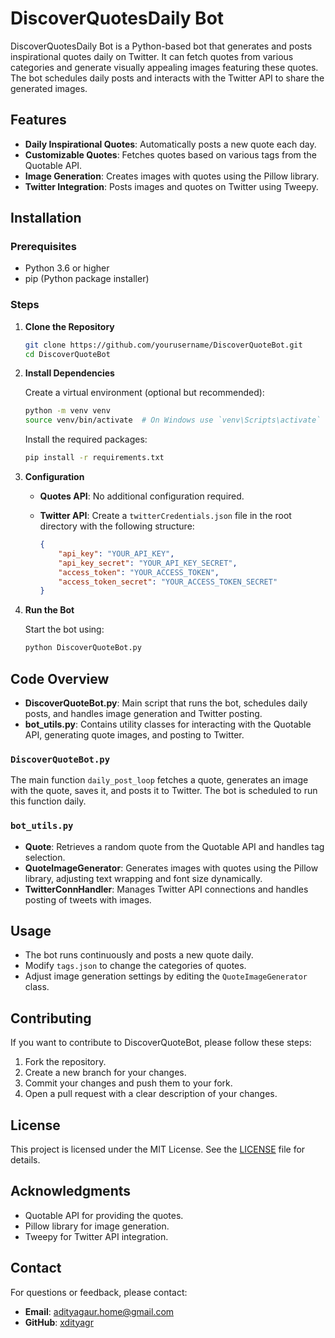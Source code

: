 # DiscoverQuotesDaily Bot

DiscoverQuotesDaily Bot is a Python-based bot that generates and posts inspirational quotes daily on Twitter. It can fetch quotes from various categories and generate visually appealing images featuring these quotes. The bot schedules daily posts and interacts with the Twitter API to share the generated images.

## Features

- **Daily Inspirational Quotes**: Automatically posts a new quote each day.
- **Customizable Quotes**: Fetches quotes based on various tags from the Quotable API.
- **Image Generation**: Creates images with quotes using the Pillow library.
- **Twitter Integration**: Posts images and quotes on Twitter using Tweepy.

## Installation

### Prerequisites

- Python 3.6 or higher
- pip (Python package installer)

### Steps

1. **Clone the Repository**

    ```bash
    git clone https://github.com/yourusername/DiscoverQuoteBot.git
    cd DiscoverQuoteBot
    ```

2. **Install Dependencies**

    Create a virtual environment (optional but recommended):

    ```bash
    python -m venv venv
    source venv/bin/activate  # On Windows use `venv\Scripts\activate`
    ```

    Install the required packages:

    ```bash
    pip install -r requirements.txt
    ```

3. **Configuration**

    - **Quotes API**: No additional configuration required.
    - **Twitter API**: Create a `twitterCredentials.json` file in the root directory with the following structure:

      ```json
      {
          "api_key": "YOUR_API_KEY",
          "api_key_secret": "YOUR_API_KEY_SECRET",
          "access_token": "YOUR_ACCESS_TOKEN",
          "access_token_secret": "YOUR_ACCESS_TOKEN_SECRET"
      }
      ```

4. **Run the Bot**

    Start the bot using:

    ```bash
    python DiscoverQuoteBot.py
    ```

## Code Overview

- **DiscoverQuoteBot.py**: Main script that runs the bot, schedules daily posts, and handles image generation and Twitter posting.
- **bot_utils.py**: Contains utility classes for interacting with the Quotable API, generating quote images, and posting to Twitter.

### `DiscoverQuoteBot.py`

The main function `daily_post_loop` fetches a quote, generates an image with the quote, saves it, and posts it to Twitter. The bot is scheduled to run this function daily.

### `bot_utils.py`

- **Quote**: Retrieves a random quote from the Quotable API and handles tag selection.
- **QuoteImageGenerator**: Generates images with quotes using the Pillow library, adjusting text wrapping and font size dynamically.
- **TwitterConnHandler**: Manages Twitter API connections and handles posting of tweets with images.

## Usage

- The bot runs continuously and posts a new quote daily.
- Modify `tags.json` to change the categories of quotes.
- Adjust image generation settings by editing the `QuoteImageGenerator` class.

## Contributing

If you want to contribute to DiscoverQuoteBot, please follow these steps:

1. Fork the repository.
2. Create a new branch for your changes.
3. Commit your changes and push them to your fork.
4. Open a pull request with a clear description of your changes.

## License

This project is licensed under the MIT License. See the [LICENSE](LICENSE) file for details.

## Acknowledgments

- Quotable API for providing the quotes.
- Pillow library for image generation.
- Tweepy for Twitter API integration.

## Contact

For questions or feedback, please contact:

- **Email**: adityagaur.home@gmail.com
- **GitHub**: [xdityagr](https://github.com/xdityagr)
